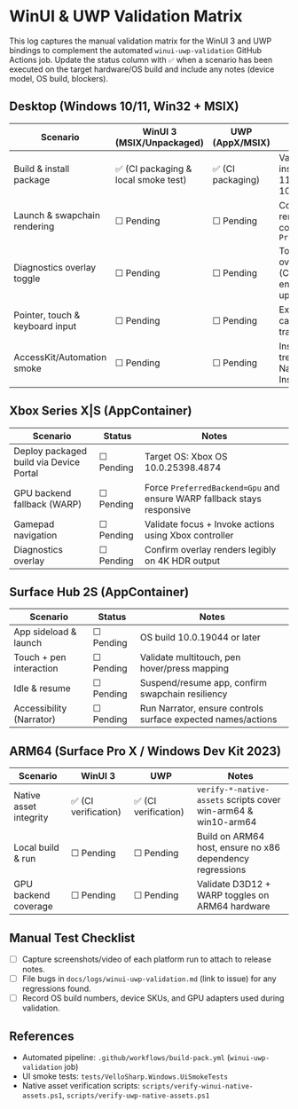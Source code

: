 # WinUI & UWP Validation Matrix

This log captures the manual validation matrix for the WinUI 3 and UWP bindings to complement the automated `winui-uwp-validation` GitHub Actions job. Update the status column with `✅` when a scenario has been executed on the target hardware/OS build and include any notes (device model, OS build, blockers).

## Desktop (Windows 10/11, Win32 + MSIX)

| Scenario | WinUI 3 (MSIX/Unpackaged) | UWP (AppX/MSIX) | Notes |
| --- | --- | --- | --- |
| Build & install package | ✅ (CI packaging & local smoke test) | ✅ (CI packaging) | Validate sideload install on Windows 11 23H2 + Windows 10 19045 |
| Launch & swapchain rendering | ☐ Pending | ☐ Pending | Confirm sample renders animated content with `PreferredBackend=Gpu` |
| Diagnostics overlay toggle | ☐ Pending | ☐ Pending | Toggle diagnostics overlay (Ctrl+Shift+D) and ensure metrics update |
| Pointer, touch & keyboard input | ☐ Pending | ☐ Pending | Exercise pointer capture, focus traversal, text input |
| AccessKit/Automation smoke | ☐ Pending | ☐ Pending | Inspect automation tree with Narrator/Accessibility Insights |

## Xbox Series X|S (AppContainer)

| Scenario | Status | Notes |
| --- | --- | --- |
| Deploy packaged build via Device Portal | ☐ Pending | Target OS: Xbox OS 10.0.25398.4874 |
| GPU backend fallback (WARP) | ☐ Pending | Force `PreferredBackend=Gpu` and ensure WARP fallback stays responsive |
| Gamepad navigation | ☐ Pending | Validate focus + Invoke actions using Xbox controller |
| Diagnostics overlay | ☐ Pending | Confirm overlay renders legibly on 4K HDR output |

## Surface Hub 2S (AppContainer)

| Scenario | Status | Notes |
| --- | --- | --- |
| App sideload & launch | ☐ Pending | OS build 10.0.19044 or later |
| Touch + pen interaction | ☐ Pending | Validate multitouch, pen hover/press mapping |
| Idle & resume | ☐ Pending | Suspend/resume app, confirm swapchain resiliency |
| Accessibility (Narrator) | ☐ Pending | Run Narrator, ensure controls surface expected names/actions |

## ARM64 (Surface Pro X / Windows Dev Kit 2023)

| Scenario | WinUI 3 | UWP | Notes |
| --- | --- | --- | --- |
| Native asset integrity | ✅ (CI verification) | ✅ (CI verification) | `verify-*-native-assets` scripts cover win-arm64 & win10-arm64 |
| Local build & run | ☐ Pending | ☐ Pending | Build on ARM64 host, ensure no x86 dependency regressions |
| GPU backend coverage | ☐ Pending | ☐ Pending | Validate D3D12 + WARP toggles on ARM64 hardware |

## Manual Test Checklist

- [ ] Capture screenshots/video of each platform run to attach to release notes.
- [ ] File bugs in `docs/logs/winui-uwp-validation.md` (link to issue) for any regressions found.
- [ ] Record OS build numbers, device SKUs, and GPU adapters used during validation.

## References

- Automated pipeline: `.github/workflows/build-pack.yml` (`winui-uwp-validation` job)
- UI smoke tests: `tests/VelloSharp.Windows.UiSmokeTests`
- Native asset verification scripts: `scripts/verify-winui-native-assets.ps1`, `scripts/verify-uwp-native-assets.ps1`
